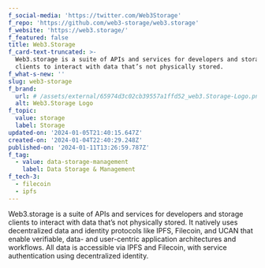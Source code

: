 ```yaml
---
f_social-media: 'https://twitter.com/Web3Storage'
f_repo: 'https://github.com/web3-storage/web3.storage'
f_website: 'https://web3.storage/'
f_featured: false
title: Web3.Storage
f_card-text-truncated: >-
  Web3.storage is a suite of APIs and services for developers and storage
  clients to interact with data that’s not physically stored.
f_what-s-new: ''
slug: web3-storage
f_brand:
  url: # /assets/external/65974d3c02cb39557a1ffd52_web3.Storage-Logo.png
  alt: Web3.Storage Logo
f_topic:
  value: storage
  label: Storage
updated-on: '2024-01-05T21:40:15.647Z'
created-on: '2024-01-04T22:40:29.248Z'
published-on: '2024-01-11T13:26:59.787Z'
f_tag:
  - value: data-storage-management
    label: Data Storage & Management
f_tech-3:
  - filecoin
  - ipfs
---
```


Web3.storage is a suite of APIs and services for developers and storage clients to interact with data that’s not physically stored. It natively uses decentralized data and identity protocols like IPFS, Filecoin, and UCAN that enable verifiable, data- and user-centric application architectures and workflows. All data is accessible via IPFS and Filecoin, with service authentication using decentralized identity.
